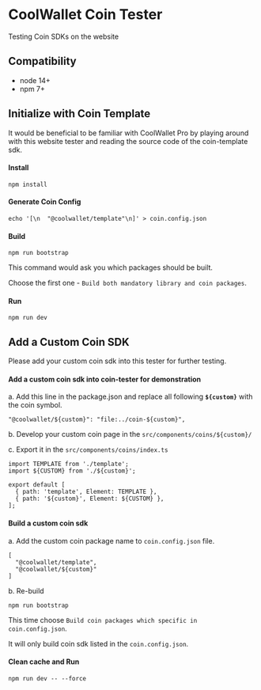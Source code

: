 # CoolWallet Coin Tester

Testing Coin SDKs on the website

## Compatibility

- node 14+
- npm 7+

## Initialize with Coin Template

It would be beneficial to be familiar with CoolWallet Pro by playing around with this website tester and reading the source code of the coin-template sdk.

#### Install

```shell
npm install
```

#### Generate Coin Config

```shell
echo '[\n  "@coolwallet/template"\n]' > coin.config.json
```

#### Build

```shell
npm run bootstrap
```
This command would ask you which packages should be built.

Choose the first one - `Build both mandatory library and coin packages`.

#### Run

```shell
npm run dev
```

## Add a Custom Coin SDK

Please add your custom coin sdk into this tester for further testing.

#### Add a custom coin sdk into coin-tester for demonstration

a. Add this line in the package.json and replace all following **`${custom}`** with the coin symbol.

```shell
"@coolwallet/${custom}": "file:../coin-${custom}",
```

b. Develop your custom coin page in the `src/components/coins/${custom}/`

c. Export it in the `src/components/coins/index.ts`

```shell
import TEMPLATE from './template';
import ${CUSTOM} from './${custom}';

export default [
  { path: 'template', Element: TEMPLATE },
  { path: '${custom}', Element: ${CUSTOM} },
];
```

#### Build a custom coin sdk

a. Add the custom coin package name to `coin.config.json` file.

```shell
[
  "@coolwallet/template",
  "@coolwallet/${custom}"
]
```

b. Re-build

```shell
npm run bootstrap
```
This time choose `Build coin packages which specific in coin.config.json`.

It will only build coin sdk listed in the `coin.config.json`.

#### Clean cache and Run

```shell
npm run dev -- --force
```
